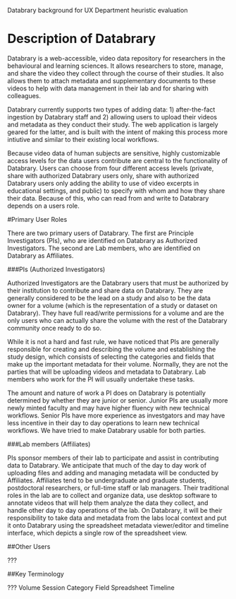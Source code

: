 Databrary background for UX Department heuristic evaluation

# Description of Databrary

Databrary is a web-accessible, video data repository for researchers in the behavioural and learning sciences. It allows researchers to store, manage, and share the video they collect through the course of their studies. It also allows them to attach metadata and supplementary documents to these videos to help with data management in their lab and for sharing with colleagues.

Databrary currently supports two types of adding data: 1) after-the-fact ingestion by Databrary staff and 2) allowing users to upload their videos and metadata as they conduct their study. The web application is largely geared for the latter, and is built with the intent of making this process more intiutive and similar to their existing local workflows.

Because video data of human subjects are sensitive, highly customizable access levels for the data users contribute are central to the functionality of Databrary. Users can choose from four different access levels (private, share with authorized Databrary users only, share with authorized Databrary users only adding the ability to use of video excerpts in educational settings, and public) to specify with whom and how they share their data. Because of this, who can read from and write to Databrary depends on a users role. 


#Primary User Roles

There are two primary users of Databrary. The first are Principle Investigators (PIs), who are identified on Databrary as Authorized Investigators. The second are Lab members, who are identified on Databrary as Affiliates.

###PIs (Authorized Investigators)

Authorized Investigators are the Databrary users that must be authorized by their institution to contribute and share data on Databrary. They are generally considered to be the lead on a study and also to be the data owner for a volume (which is the representation of a study or dataset on Databrary). They have full read/write permissions for a volume and are the only users who can actually share the volume with the rest of the Databrary community once ready to do so.

While it is not a hard and fast rule, we have noticed that PIs are generally responsible for creating and describing the volume and establishing the study design, which consists of selecting the categories and fields that make up the important metadata for their volume. Normally, they are not the parties that will be uploading videos and metadata to Databrary. Lab members who work for the PI will usually undertake these tasks.

The amount and nature of work a PI does on Databrary is potentially determined by whether they are junior or senior. Junior PIs are usually more newly minted faculty and may have higher fluency with new technical workflows. Senior PIs have more experience as investgators and may have less incentive in their day to day operations to learn new technical workflows. We have tried to make Databrary usable for both parties.

###Lab members (Affiliates)

PIs sponsor members of their lab to participate and assist in contributing data to Databrary. We anticipate that much of the day to day work of uploading files and adding and managing metadata will be conducted by Affiliates. Affiliates tend to be undergraduate and graduate students, postdoctoral researchers, or full-time staff or lab managers. Their traditional roles in the lab are to collect and organize data, use desktop software to annotate videos that will help them analyze the data they collect, and handle other day to day operations of the lab. On Databrary, it will be their responsibility to take data and metadata from the labs local context and put it onto Databrary using the spreadsheet metadata viewer/editor and timeline interface, which depicts a single row of the spreadsheet view.


##Other Users

???

##Key Terminology

???
Volume
Session
Category
Field
Spreadsheet 
Timeline